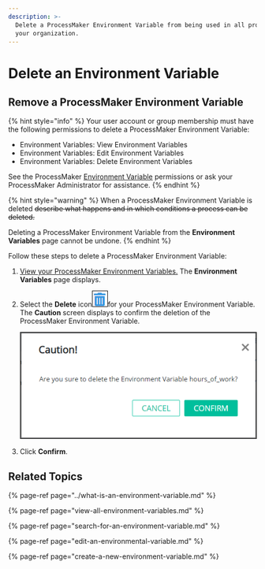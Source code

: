 ```yaml
---
description: >-
  Delete a ProcessMaker Environment Variable from being used in all processes in
  your organization.
---
```


# Delete an Environment Variable

## Remove a ProcessMaker Environment Variable

{% hint style="info" %}
Your user account or group membership must have the following permissions to delete a ProcessMaker Environment Variable:

* Environment Variables: View Environment Variables
* Environment Variables: Edit Environment Variables
* Environment Variables: Delete Environment Variables

See the ProcessMaker [Environment Variable](../../../processmaker-administration/permission-descriptions-for-users-and-groups.md#environment-variables) permissions or ask your ProcessMaker Administrator for assistance.
{% endhint %}

{% hint style="warning" %}
When a ProcessMaker Environment Variable is deleted ~~describe what happens and in which conditions a process can be deleted.~~

Deleting a ProcessMaker Environment Variable from the **Environment Variables** page cannot be undone.
{% endhint %}

Follow these steps to delete a ProcessMaker Environment Variable:

1. [View your ProcessMaker Environment Variables.](view-all-environment-variables.md) The **Environment Variables** page displays.
2. Select the **Delete** icon![](../../../.gitbook/assets/trash-icon-process-modeler-processes.png)for your ProcessMaker Environment Variable. The **Caution** screen displays to confirm the deletion of the ProcessMaker Environment Variable.

   ![](../../../.gitbook/assets/caution-environment-variable-removal-screen-processes.png)

3. Click **Confirm**.

## Related Topics

{% page-ref page="../what-is-an-environment-variable.md" %}

{% page-ref page="view-all-environment-variables.md" %}

{% page-ref page="search-for-an-environment-variable.md" %}

{% page-ref page="edit-an-environmental-variable.md" %}

{% page-ref page="create-a-new-environment-variable.md" %}

